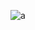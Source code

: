 ![a](https://github-readme-stats.vercel.app/api/top-langs/?username=massimostanzione&layout=compact&langs_count=80)
